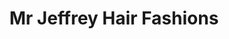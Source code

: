 ---
title: "Mr Jeffrey Hair Fashions"
url: /great-bookham/mr-jeffrey-hair-fashions/
shop: Friseur
---
